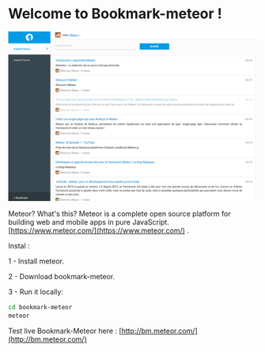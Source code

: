 # Welcome to Bookmark-meteor !

![hamburger](Bookmark-meteor.png)

Meteor? What's this?
Meteor is a complete open source platform for building web and mobile apps in pure JavaScript. [https://www.meteor.com/](https://www.meteor.com/) .

Instal :

1 - Install meteor.

2 - Download bookmark-meteor.

3 - Run it locally:
```bash
cd bookmark-meteor
meteor
```


Test live Bookmark-Meteor here : [http://bm.meteor.com/](http://bm.meteor.com/)
